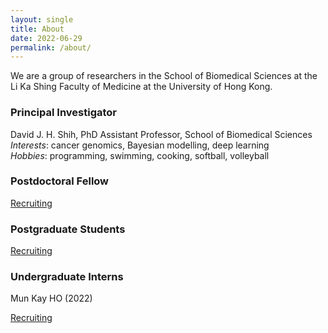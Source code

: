 ```yaml
---
layout: single
title: About
date: 2022-06-29
permalink: /about/
---
```


We are a group of researchers in the School of Biomedical Sciences at the
Li Ka Shing Faculty of Medicine at the University of Hong Kong.

### Principal Investigator

David J. H. Shih, PhD
Assistant Professor, School of Biomedical Sciences  
*Interests*: cancer genomics, Bayesian modelling, deep learning  
*Hobbies*: programming, swimming, cooking, softball, volleyball

### Postdoctoral Fellow

[Recruiting](/join/postdoc/)

### Postgraduate Students

[Recruiting](/join/postgrad/)

### Undergraduate Interns

Mun Kay HO (2022)

[Recruiting](/join/undergrad/)

